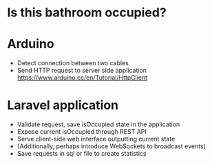 
# Is this bathroom occupied?

# Arduino
- Detect connection between two cables
- Send HTTP request to server side application
    https://www.arduino.cc/en/Tutorial/HttpClient

# Laravel application
- Validate request, save isOccupied state in the application
- Expose current isOccupied through REST API
- Serve client-side web interface outputting current state
- (Additionally, perhaps introduce WebSockets to broadcast events)
- Save requests in sql or file to create statistics
